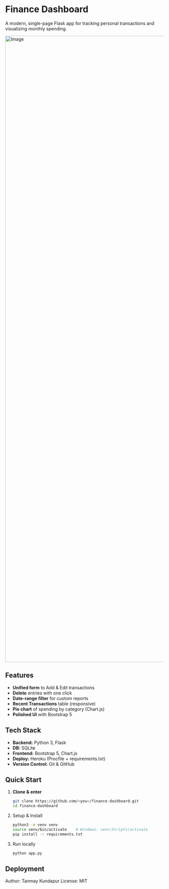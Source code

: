 # Finance Dashboard

A modern, single-page Flask app for tracking personal transactions and visualizing monthly spending.

<img width="2151" height="1983" alt="Image" src="https://github.com/user-attachments/assets/a5d4dede-b040-45a6-8be0-fe7254f94977" />

## Features
- **Unified form** to Add & Edit transactions  
- **Delete** entries with one click  
- **Date-range filter** for custom reports  
- **Recent Transactions** table (responsive)  
- **Pie chart** of spending by category (Chart.js)  
- **Polished UI** with Bootstrap 5

## Tech Stack
- **Backend:** Python 3, Flask  
- **DB:** SQLite  
- **Frontend:** Bootstrap 5, Chart.js  
- **Deploy:** Heroku (Procfile + requirements.txt)  
- **Version Control:** Git & GitHub

## Quick Start
1. **Clone & enter**  
   ```bash
   git clone https://github.com/<you>/finance-dashboard.git
   cd finance-dashboard
2. Setup & Install
   ```bash
   python3 -m venv venv
   source venv/bin/activate    # Windows: venv\Scripts\activate
   pip install -r requirements.txt
4. Run locally
   ```bash
   python app.py

## Deployment

Author: Tanmay Kundapur
License: MIT
